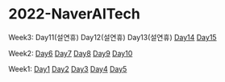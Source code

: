 # 2022-NaverAITech

Week3: 
Day11(설연휴) 
Day12(설연휴)
Day13(설연휴)
[Day14](https://yehyunsuh.notion.site/2022-02-03-35f428234993414bb429e97a16520f55) 
[Day15]()   


Week2: 
[Day6](https://www.notion.so/yehyunsuh/2022-01-24-03f32ffc05b4477f9c1d3120d4a9bb9b) 
[Day7](https://www.notion.so/yehyunsuh/2022-01-25-5294770396714bf4ba38f540e53a8362) 
[Day8](https://www.notion.so/yehyunsuh/2022-01-26-f6daee4a2c294e53bd75b3a324c37588) 
[Day9](https://www.notion.so/yehyunsuh/2022-01-27-b4c6858cb59747ee8ae8013c1ab8d081) 
[Day10](https://www.notion.so/yehyunsuh/2022-01-28-8e00549307c34be2809aa9eaeb65afa7)   

Week1:
[Day1]()
[Day2]()
[Day3]()
[Day4]()
[Day5]()
